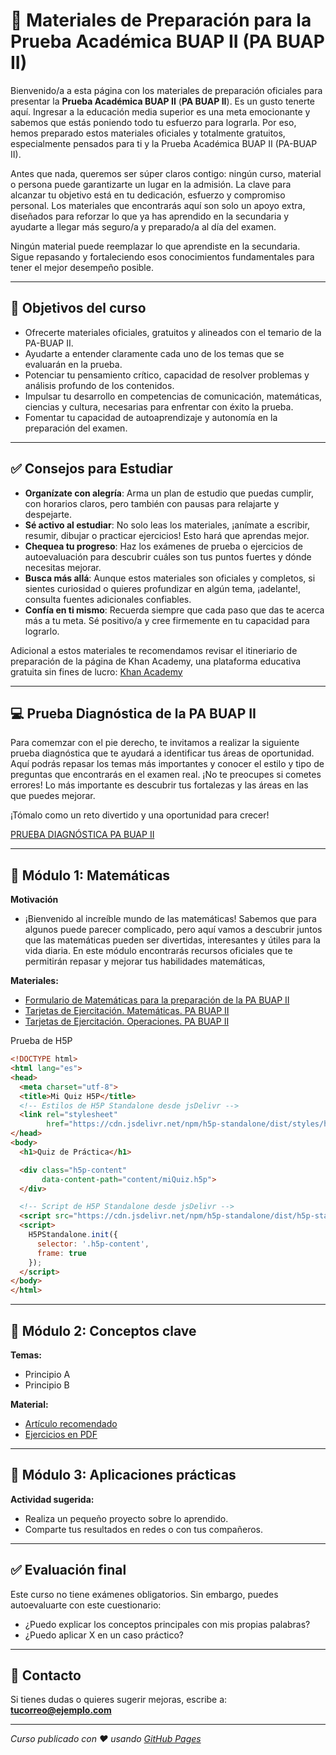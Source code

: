 # 📘 Materiales de Preparación para la Prueba Académica BUAP II (PA BUAP II)

Bienvenido/a a esta página con los materiales de preparación oficiales para presentar la **Prueba Académica BUAP II** (**PA BUAP II**). Es un gusto tenerte aquí. Ingresar a la educación media superior es una meta emocionante y sabemos que estás poniendo todo tu esfuerzo para lograrla. Por eso, hemos preparado estos materiales oficiales y totalmente gratuitos, especialmente pensados para ti y la Prueba Académica BUAP II (PA-BUAP II). 

Antes que nada, queremos ser súper claros contigo: ningún curso, material o persona puede garantizarte un lugar en la admisión. La clave para alcanzar tu objetivo está en tu dedicación, esfuerzo y compromiso personal. Los materiales que encontrarás aquí son solo un apoyo extra, diseñados para reforzar lo que ya has aprendido en la secundaria y ayudarte a llegar más seguro/a y preparado/a al día del examen.

Ningún material puede reemplazar lo que aprendiste en la secundaria. Sigue repasando y fortaleciendo esos conocimientos fundamentales para tener el mejor desempeño posible.

---

## 🧠 Objetivos del curso

- Ofrecerte materiales oficiales, gratuitos y alineados con el temario de la PA-BUAP II.
- Ayudarte a entender claramente cada uno de los temas que se evaluarán en la prueba.
- Potenciar tu pensamiento crítico, capacidad de resolver problemas y análisis profundo de los contenidos.
- Impulsar tu desarrollo en competencias de comunicación, matemáticas, ciencias y cultura, necesarias para enfrentar con éxito la prueba.
- Fomentar tu capacidad de autoaprendizaje y autonomía en la preparación del examen.

---

## :white_check_mark: Consejos para Estudiar

- **Organízate con alegría**: Arma un plan de estudio que puedas cumplir, con horarios claros, pero también con pausas para relajarte y despejarte.
- **Sé activo al estudiar**: No solo leas los materiales, ¡anímate a escribir, resumir, dibujar o practicar ejercicios! Esto hará que aprendas mejor.
- **Chequea tu progreso**: Haz los exámenes de prueba o ejercicios de autoevaluación para descubrir cuáles son tus puntos fuertes y dónde necesitas mejorar.
- **Busca más allá**: Aunque estos materiales son oficiales y completos, si sientes curiosidad o quieres profundizar en algún tema, ¡adelante!, consulta fuentes adicionales confiables.
- **Confía en ti mismo**: Recuerda siempre que cada paso que das te acerca más a tu meta. Sé positivo/a y cree firmemente en tu capacidad para lograrlo.

Adicional a estos materiales te recomendamos revisar el itineriario de preparación de la página de Khan Academy, una plataforma educativa gratuita sin fines de lucro: [Khan Academy](Materiales/Khan_Academy.pdf)

---
## 💻 Prueba Diagnóstica de la PA BUAP II

Para comemzar con el pie derecho, te invitamos a realizar la siguiente prueba diagnóstica que te ayudará a identificar tus áreas de oportunidad. Aquí podrás repasar los temas más importantes y conocer el estilo y tipo de preguntas que encontrarás en el examen real. ¡No te preocupes si cometes errores! Lo más importante es descubrir tus fortalezas y las áreas en las que puedes mejorar.

¡Tómalo como un reto divertido y una oportunidad para crecer!

[PRUEBA DIAGNÓSTICA PA BUAP II](https://www.goconqr.com/en/quiz/40411077/prueba-diagnostica-pa-buap-ii)

---

## 📏 Módulo 1: Matemáticas

**Motivación**
- ¡Bienvenido al increíble mundo de las matemáticas! Sabemos que para algunos puede parecer complicado, pero aquí vamos a descubrir juntos que las matemáticas pueden ser divertidas, interesantes y útiles para la vida diaria. En este módulo encontrarás recursos oficiales que te permitirán repasar y mejorar tus habilidades matemáticas,

**Materiales:**
- [Formulario de Matemáticas para la preparación de la PA BUAP II](Materiales/formulario_mate.pdf)
- [Tarjetas de Ejercitación. Matemáticas. PA BUAP II](https://www.goconqr.com/en/flashcard/38766537/tarjetas-de-ejercitacion-matematicas-pa-buap-ii)
- [Tarjetas de Ejercitación. Operaciones. PA BUAP II](https://www.goconqr.com/en/flashcard/38766532/tarjetas-de-ejercitacion-operaciones-pa-buap-ii)

Prueba de H5P

```html
<!DOCTYPE html>
<html lang="es">
<head>
  <meta charset="utf-8">
  <title>Mi Quiz H5P</title>
  <!-- Estilos de H5P Standalone desde jsDelivr -->
  <link rel="stylesheet"
        href="https://cdn.jsdelivr.net/npm/h5p-standalone/dist/styles/h5p.css">
</head>
<body>
  <h1>Quiz de Práctica</h1>

  <div class="h5p-content"
       data-content-path="content/miQuiz.h5p">
  </div>

  <!-- Script de H5P Standalone desde jsDelivr -->
  <script src="https://cdn.jsdelivr.net/npm/h5p-standalone/dist/h5p-standalone.js"></script>
  <script>
    H5PStandalone.init({
      selector: '.h5p-content',
      frame: true
    });
  </script>
</body>
</html>
```



---

## 🔬 Módulo 2: Conceptos clave

**Temas:**
- Principio A
- Principio B

**Material:**
- [Artículo recomendado](https://ejemplo.com/articulo)
- [Ejercicios en PDF](materiales/modulo2-ejercicios.pdf)

---

## 🧪 Módulo 3: Aplicaciones prácticas

**Actividad sugerida:**
- Realiza un pequeño proyecto sobre lo aprendido.
- Comparte tus resultados en redes o con tus compañeros.

---

## ✅ Evaluación final

Este curso no tiene exámenes obligatorios. Sin embargo, puedes autoevaluarte con este cuestionario:

- ¿Puedo explicar los conceptos principales con mis propias palabras?
- ¿Puedo aplicar X en un caso práctico?

---

## 📩 Contacto

Si tienes dudas o quieres sugerir mejoras, escribe a:  
**tucorreo@ejemplo.com**

---

_Curso publicado con ❤️ usando [GitHub Pages](https://pages.github.com)_
